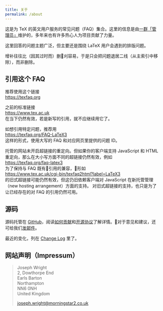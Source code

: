 ```yaml
---
title: 关于
permalink: /about
---
```


这是为 TeX 的英文用户服务的常见问题（FAQ）集合。这里的信息是由[一群「管理员」](https://github.com/texfaq)维护的，多年来也有许多热心人为项目贡献了力量。

这里回答的问题主题广泛，但主要还是围绕 LaTeX 用户会遇到的排版问题。

增补往往比（因其过时而）删刈容易，于是只会把问题退居二线（从主索引中移除），而非删除。

## 引用这个 FAQ

推荐使用这个链接  
<https://texfaq.org>

之前的标准链接  
<https://www.tex.ac.uk>  
在当下仍然有效，若是新写的引用，就不应继续用它了。

如想引用特定问题，推荐用  
<https://texfaq.org/FAQ-LaTeX3>  
这样的形式，使用大写的 FAQ 和对应网页里提供的问题 ID。

托管的网站未开启超链接的重定向。但如果你的客户端支持 JavaScript 和 HTML 重定向，那么在大小写方面不同的超链接仍然有效，例如  
<https://texfaq.org/faq-latex3>  
为了保持与 FAQ 既有引用的兼容，形如  
<https://www.tex.ac.uk/cgi-bin/texfaq2html?label=LaTeX3>  
的旧式超链接可能仍然有效，但这仍旧依赖客户端对 JavaScript 在新托管管理（new hosting arrangement）方面的支持。 对旧式超链接的支持，也只是为了让已经存在的对 FAQ 的引用仍然可用。

## 源码

源码托管在 [GitHub](https://github.com/texfaq/texfaq.github.io/)，阅读[如何贡献](CONTRIBUTING)和[开源协议](LICENSE)了解详情。对于意见和建议，还可给我们[发邮件](texfaq@texfaq.org)。

最近的变化，列在 [Change Log](CHANGELOG) 里了。

## 网站声明（Impressum）

> Joseph Wright<br />
> 2, Dowthorpe End<br />
> Earls Barton<br />
> Northampton<br />
> NN6 0NH<br />
> United Kingdom
>
> joseph.wright@morningstar2.co.uk
